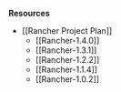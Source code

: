 **Resources**
* [[Rancher Project Plan]]
  * [[Rancher-1.4.0]]
  * [[Rancher-1.3.1]]
  * [[Rancher-1.2.2]]
  * [[Rancher-1.1.4]]
  * [[Rancher-1.0.2]]